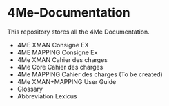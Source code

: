 # 4Me-Documentation
This repository stores all the 4Me Documentation.
- 4ME XMAN Consigne EX
- 4ME MAPPING Consigne Ex
- 4Me XMAN Cahier des charges
- 4Me Core Cahier des charges
- 4Me MAPPING Cahier des charges (To be created)
- 4Me XMAN+MAPPING User Guide
- Glossary
- Abbreviation Lexicus

